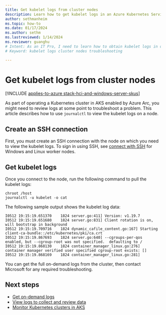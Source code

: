 ```yaml
---
title: Get kubelet logs from cluster nodes
description: Learn how to get kubelet logs in an Azure Kubernetes Service (AKS) enabled by Arc deployment.
author: sethmanheim
ms.topic: how-to
ms.date: 01/17/2024
ms.author: sethm 
ms.lastreviewed: 1/14/2024
ms.reviewer: guanghu
# Intent: As an IT Pro, I need to learn how to obtain kubelet logs in order to troubleshoot problems with my Azure Kubernetes Service in AKS enabled by Arc.  
# Keyword: kubelet logs cluster nodes troubleshooting

---
```


# Get kubelet logs from cluster nodes

[!INCLUDE [applies-to-azure stack-hci-and-windows-server-skus](includes/aks-hci-applies-to-skus/aks-hybrid-applies-to-azure-stack-hci-windows-server-sku.md)]

As part of operating a Kubernetes cluster in AKS enabled by Azure Arc, you might need to review logs at some point to troubleshoot a problem. This article describes how to use `journalctl` to view the kubelet logs on a node.

## Create an SSH connection

First, you must create an SSH connection with the node on which you need to view the kubelet logs. To sign in using SSH, see [connect with SSH](ssh-connection.md) for Windows and Linux worker nodes.

## Get kubelet logs

Once you connect to the node, run the following command to pull the kubelet logs:

```console
chroot /host
journalctl -u kubelet -o cat
```

The following sample output shows the kubelet log data:

```output
I0512 19:15:19.651370    1824 server.go:411] Version: v1.19.7
I0512 19:15:19.651680    1824 server.go:831] Client rotation is on, will bootstrap in background
I0512 19:15:19.709716    1824 dynamic_cafile_content.go:167] Starting client-ca-bundle::/etc/kubernetes/pki/ca.crt
I0512 19:15:19.867693    1824 server.go:640] --cgroups-per-qos enabled, but --cgroup-root was not specified.  defaulting to /
I0512 19:15:19.868130    1824 container_manager_linux.go:276] container manager verified user specified cgroup-root exists: []
I0512 19:15:19.868169    1824 container_manager_linux.go:281]
```

You can get the full on-demand logs from the cluster, then contact Microsoft for any required troubleshooting.

## Next steps

- [Get on-demand logs](get-on-demand-logs.md)
- [View logs to collect and review data](./view-logs.md)
- [Monitor Kubernetes clusters in AKS](./monitor-logging.md)
